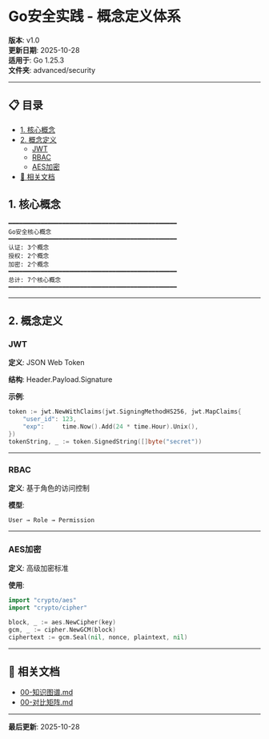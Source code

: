# Go安全实践 - 概念定义体系

**版本**: v1.0  
**更新日期**: 2025-10-28  
**适用于**: Go 1.25.3  
**文件夹**: advanced/security

---

## 📋 目录


- [1. 核心概念](#1-核心概念)
- [2. 概念定义](#2-概念定义)
  - [JWT](#jwt)
  - [RBAC](#rbac)
  - [AES加密](#aes加密)
- [🔗 相关文档](#-相关文档)

## 1. 核心概念

```text
━━━━━━━━━━━━━━━━━━━━━━━━━━━━━━━━━━━━━━━━━━━━━━━
Go安全核心概念
━━━━━━━━━━━━━━━━━━━━━━━━━━━━━━━━━━━━━━━━━━━━━━━
认证: 3个概念
授权: 2个概念
加密: 2个概念
━━━━━━━━━━━━━━━━━━━━━━━━━━━━━━━━━━━━━━━━━━━━━━━
总计: 7个核心概念
━━━━━━━━━━━━━━━━━━━━━━━━━━━━━━━━━━━━━━━━━━━━━━━
```

---

## 2. 概念定义

### JWT

**定义**: JSON Web Token

**结构**: Header.Payload.Signature

**示例**:
```go
token := jwt.NewWithClaims(jwt.SigningMethodHS256, jwt.MapClaims{
    "user_id": 123,
    "exp":     time.Now().Add(24 * time.Hour).Unix(),
})
tokenString, _ := token.SignedString([]byte("secret"))
```

---

### RBAC

**定义**: 基于角色的访问控制

**模型**:
```text
User → Role → Permission
```

---

### AES加密

**定义**: 高级加密标准

**使用**:
```go
import "crypto/aes"
import "crypto/cipher"

block, _ := aes.NewCipher(key)
gcm, _ := cipher.NewGCM(block)
ciphertext := gcm.Seal(nil, nonce, plaintext, nil)
```

---

## 🔗 相关文档

- [00-知识图谱.md](./00-知识图谱.md)
- [00-对比矩阵.md](./00-对比矩阵.md)

---

**最后更新**: 2025-10-28

